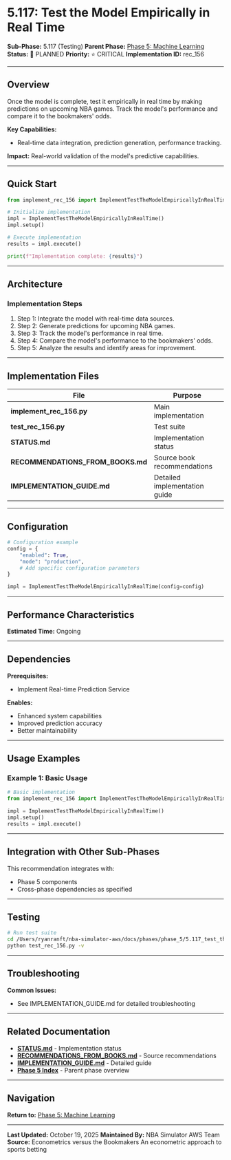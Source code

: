 # 5.117: Test the Model Empirically in Real Time

**Sub-Phase:** 5.117 (Testing)
**Parent Phase:** [Phase 5: Machine Learning](../PHASE_5_INDEX.md)
**Status:** 🔵 PLANNED
**Priority:** ⭐ CRITICAL
**Implementation ID:** rec_156

---

## Overview

Once the model is complete, test it empirically in real time by making predictions on upcoming NBA games. Track the model's performance and compare it to the bookmakers' odds.

**Key Capabilities:**
- Real-time data integration, prediction generation, performance tracking.

**Impact:**
Real-world validation of the model's predictive capabilities.

---

## Quick Start

```python
from implement_rec_156 import ImplementTestTheModelEmpiricallyInRealTime

# Initialize implementation
impl = ImplementTestTheModelEmpiricallyInRealTime()
impl.setup()

# Execute implementation
results = impl.execute()

print(f"Implementation complete: {results}")
```

---

## Architecture

### Implementation Steps

1. Step 1: Integrate the model with real-time data sources.
2. Step 2: Generate predictions for upcoming NBA games.
3. Step 3: Track the model's performance in real time.
4. Step 4: Compare the model's performance to the bookmakers' odds.
5. Step 5: Analyze the results and identify areas for improvement.

---

## Implementation Files

| File | Purpose |
|------|---------|
| **implement_rec_156.py** | Main implementation |
| **test_rec_156.py** | Test suite |
| **STATUS.md** | Implementation status |
| **RECOMMENDATIONS_FROM_BOOKS.md** | Source book recommendations |
| **IMPLEMENTATION_GUIDE.md** | Detailed implementation guide |

---

## Configuration

```python
# Configuration example
config = {
    "enabled": True,
    "mode": "production",
    # Add specific configuration parameters
}

impl = ImplementTestTheModelEmpiricallyInRealTime(config=config)
```

---

## Performance Characteristics

**Estimated Time:** Ongoing

---

## Dependencies

**Prerequisites:**
- Implement Real-time Prediction Service

**Enables:**
- Enhanced system capabilities
- Improved prediction accuracy
- Better maintainability

---

## Usage Examples

### Example 1: Basic Usage

```python
# Basic implementation
from implement_rec_156 import ImplementTestTheModelEmpiricallyInRealTime

impl = ImplementTestTheModelEmpiricallyInRealTime()
impl.setup()
results = impl.execute()
```

---

## Integration with Other Sub-Phases

This recommendation integrates with:
- Phase 5 components
- Cross-phase dependencies as specified

---

## Testing

```bash
# Run test suite
cd /Users/ryanranft/nba-simulator-aws/docs/phases/phase_5/5.117_test_the_model_empirically_in_real_time
python test_rec_156.py -v
```

---

## Troubleshooting

**Common Issues:**
- See IMPLEMENTATION_GUIDE.md for detailed troubleshooting

---

## Related Documentation

- **[STATUS.md](STATUS.md)** - Implementation status
- **[RECOMMENDATIONS_FROM_BOOKS.md](RECOMMENDATIONS_FROM_BOOKS.md)** - Source recommendations
- **[IMPLEMENTATION_GUIDE.md](IMPLEMENTATION_GUIDE.md)** - Detailed guide
- **[Phase 5 Index](../PHASE_5_INDEX.md)** - Parent phase overview

---

## Navigation

**Return to:** [Phase 5: Machine Learning](../PHASE_5_INDEX.md)

---

**Last Updated:** October 19, 2025
**Maintained By:** NBA Simulator AWS Team
**Source:** Econometrics versus the Bookmakers An econometric approach to sports betting
